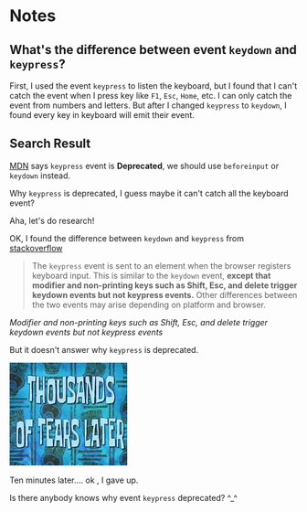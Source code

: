 # Notes

## What's the difference between event `keydown` and `keypress`?

First, I used the event `keypress` to listen the keyboard, but I found that I can't catch the event when I press key like `F1`, `Esc`, `Home`, etc. I can only catch the event from numbers and letters.
But after I changed `keypress` to `keydown`, I found every key in keyboard will emit their event.

## Search Result

[MDN](https://developer.mozilla.org/en-US/docs/Web/API/Document/keypress_event) says `keypress` event is **Deprecated**, we should use `beforeinput` or `keydown` instead.

Why `keypress` is deprecated, I guess maybe it can't catch all the keyboard event?

Aha, let's do research!

OK, I found the difference between `keydown` and `keypress` from [stackoverflow](https://stackoverflow.com/questions/38502560/whats-the-difference-between-keyup-keydown-keypress-and-input-events)

> The `keypress` event is sent to an element when the browser registers keyboard input. This is similar to the `keydown` event, **except that modifier and non-printing keys such as Shift, Esc, and delete trigger keydown events but not keypress events.** Other differences between the two events may arise depending on platform and browser.

_Modifier and non-printing keys such as Shift, Esc, and delete trigger keydown events but not keypress events_

But it doesn't answer why `keypress` is deprecated.

![img](./images/aaa.jpg)

Ten minutes later.... ok , I gave up.

Is there anybody knows why event `keypress` deprecated? ^\_^
